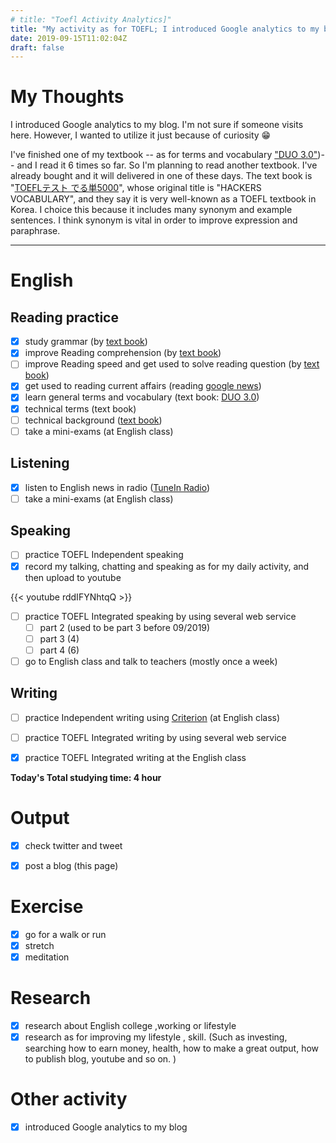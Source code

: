 ```yaml
---
# title: "Toefl Activity Analytics]"
title: "My activity as for TOEFL; I introduced Google analytics to my blog  9/15/2019"
date: 2019-09-15T11:02:04Z
draft: false
---
```


# My Thoughts


I introduced Google analytics to my blog. I'm not sure if someone visits here. However, I wanted to utilize it just because of curiosity 😁

I've finished one of my textbook -- as for terms and vocabulary ["DUO 3.0"](https://www.amazon.co.jp/dp/4900790052/))-- and I read it 6 times so far. So I'm planning to read another textbook. I've already bought and it will delivered in one of these days. The text book is "[TOEFLテスト でる単5000](https://www.amazon.co.jp/dp/4866390611/)", whose original title is "HACKERS VOCABULARY", and they say it is very well-known as a TOEFL textbook in Korea. I choice this because it includes many synonym and example sentences. I think synonym is vital in order to improve expression and paraphrase. 













------



# English

## Reading practice

- [x] study grammar (by [text book](https://www.amazon.co.jp/dp/4896808371/))
- [x] improve Reading  comprehension (by [text book](https://www.amazon.co.jp/dp/4010323310/))
- [ ] improve Reading speed and get used to solve reading question (by [text book](https://www.amazon.co.jp/dp/4862902014/))
- [x] get used to reading current affairs (reading [google news](https://news.google.com/))
- [x] learn general terms and  vocabulary (text book: [DUO 3.0](https://www.amazon.co.jp/dp/4900790052/))
- [x] technical terms (text book)
- [ ] technical background ([text book](https://www.amazon.co.jp/dp/B010F8HNT2/))
- [ ] take a mini-exams (at English class)

## Listening

- [x] listen to English news in radio ([TuneIn Radio](https://tunein.com))
- [ ] take a mini-exams (at English class)

## Speaking

- [ ] practice TOEFL Independent speaking
- [x] record my talking, chatting and speaking as for my daily activity, and then upload to youtube

{{< youtube rddIFYNhtqQ >}}

- [ ] practice TOEFL Integrated speaking  by using several web service
  - [ ] part 2 (used to be part 3 before 09/2019)
  - [ ] part 3 (4)
  - [ ] part 4 (6)
- [ ] go to English class and talk to teachers (mostly once a week)

## Writing

- [ ] practice Independent writing using [Criterion](https://criterion.ets.org/criterion/default.aspx) (at English class)
- [ ] practice TOEFL Integrated writing by using several web service
- [x] practice TOEFL Integrated writing at the English class



**Today's Total studying time:    4  hour**



# Output

- [x] check twitter and tweet
- [x] post a blog (this page)



# Exercise

- [x] go for a walk or run
- [x] stretch
- [x] meditation

# Research

- [x] research about English college ,working or lifestyle
- [x] research as for improving my lifestyle , skill. (Such as investing, searching how to earn money, health, how to make a great output, how to publish blog, youtube and so on. )

# Other activity

- [x] introduced Google analytics to my blog

